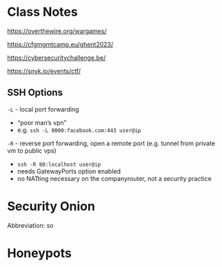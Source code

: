 # Class Notes

https://overthewire.org/wargames/

https://cfgmgmtcamp.eu/ghent2023/

https://cybersecuritychallenge.be/

https://snyk.io/events/ctf/

## SSH Options

`-L` - local port forwarding

- “poor man’s vpn”
- e.g. `ssh -L 8000:facebook.com:443 user@ip`

`-R` - reverse port forwarding, open a remote port (e.g. tunnel from private vm to public vps)

- `ssh -R 80:localhost user@ip`
- needs GatewayPorts option enabled
- no NATting necessary on the companyrouter, not a security practice

# Security Onion

Abbreviation: so

# Honeypots
